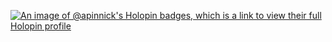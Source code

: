 [![An image of @apinnick's Holopin badges, which is a link to view their full Holopin profile](https://holopin.me/apinnick)](https://holopin.io/@apinnick)

<!--
**apinnick/apinnick** is a ✨ _special_ ✨ repository because its `README.md` (this file) appears on your GitHub profile.

Here are some ideas to get you started:

- 🔭 I’m currently working on ...
- 🌱 I’m currently learning ...
- 👯 I’m looking to collaborate on ...
- 🤔 I’m looking for help with ...
- 💬 Ask me about ...
- 📫 How to reach me: ...
- 😄 Pronouns: ...
- ⚡ Fun fact: ...
-->
